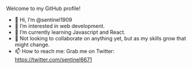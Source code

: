 Welcome to my GitHub profile!

- 👋 Hi, I’m @sentinel1909
- 👀 I’m interested in web development.
- 🌱 I’m currently learning Javascript and React.
- 💞️ Not looking to collaborate on anything yet, but as my skills grow that might change.
- 📫 How to reach me: Grab me on Twitter: https://twitter.com/sentinel6671

